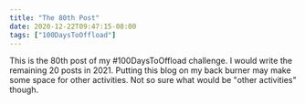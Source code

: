 ```yaml
---
title: "The 80th Post"
date: 2020-12-22T09:47:15-08:00
tags: ["100DaysToOffload"]
---
```

This is the 80th post of my #100DaysToOffload challenge. I would write the remaining 20 posts in 2021. Putting this blog on my back burner may make some space for other activities. Not so sure what would be "other activities" though.
